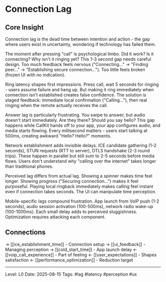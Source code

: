 # Connection Lag

## Core Insight
Connection lag is the dead time between intention and action - the gap where users exist in uncertainty, wondering if technology has failed them.

The moment after pressing "call" is psychological limbo. Did it work? Is it connecting? Why isn't it ringing yet? This 1-3 second gap needs careful design. Too much feedback feels nervous ("Connecting..." → "Finding peer..." → "Establishing secure connection..."). Too little feels broken (frozen UI with no indication).

Ring latency shapes first impressions. Press call, wait 5 seconds for ringing - users assume failure and hang up. But making it ring immediately when connection isn't established creates false confidence. The solution is staged feedback: immediate local confirmation ("Calling..."), then real ringing when the remote actually receives the call.

Answer lag is particularly frustrating. You swipe to answer, but audio doesn't start immediately. Are they there? Should you say hello? This gap happens while CallKit hands off to your app, your app configures audio, and media starts flowing. Every millisecond matters - users start talking at 500ms, creating awkward "Hello? Hello?" moments.

Network establishment adds invisible delays. ICE candidate gathering (1-2 seconds), STUN requests (RTT to server), DTLS handshake (2-3 round trips). These happen in parallel but still sum to 2-5 seconds before media flows. Users don't understand why "calling over the internet" takes longer than traditional phones.

Perceived lag differs from actual lag. Showing a spinner makes time feel longer. Showing progress ("Securing connection...") makes it feel purposeful. Playing local ringback immediately makes calling feel instant even if connection takes seconds. The UI can manipulate time perception.

Mobile-specific lags compound frustration. App launch from VoIP push (1-2 seconds), audio session activation (100-500ms), network radio wake-up (100-1000ms). Each small delay adds to perceived sluggishness. Optimization requires attacking each component.

## Connections
→ [[ice_establishment_time]] - Connection setup
→ [[ui_feedback]] - Managing perception
→ [[cold_start_time]] - App launch delay
← [[voip_call_experience]] - Part of feeling
← [[user_expectations]] - Shapes satisfaction
← [[performance_optimization]] - Reduction target

---
Level: L0
Date: 2025-08-15
Tags: #lag #latency #perception #ux
